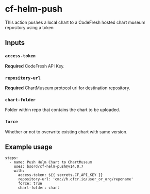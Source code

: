 # cf-helm-push
This action pushes a local chart to a CodeFresh hosted chart museum repository using a token

## Inputs

### `access-token`

**Required** CodeFresh API Key.

### `repository-url`

**Required** ChartMuseum protocol url for destination repository.

### `chart-folder`

Folder within repo that contains the chart to be uploaded.

### `force`

Whether or not to overwrite existing chart with same version.

## Example usage

```
steps:
  - name: Push Helm Chart to ChartMuseum
    uses: bsord/cf-helm-push@v14.0.7
    with:
      access-token: ${{ secrets.CF_API_KEY }}
      repository-url: 'cm://h.cfcr.io/user_or_org/reponame'
      force: true
      chart-folder: chart
```